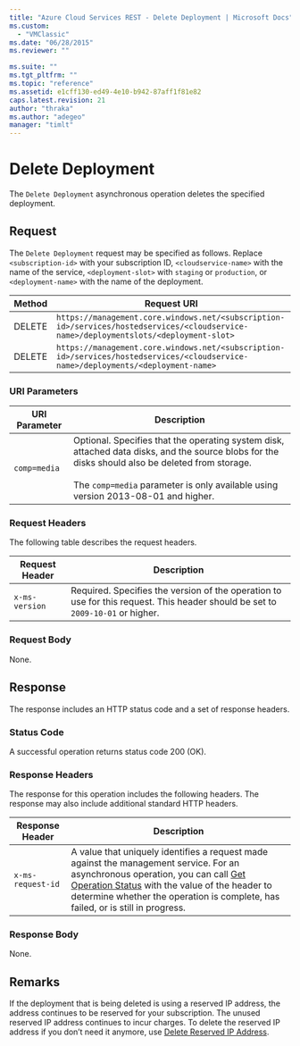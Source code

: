 ```yaml
---
title: "Azure Cloud Services REST - Delete Deployment | Microsoft Docs"
ms.custom: 
  - "VMClassic"
ms.date: "06/28/2015"
ms.reviewer: ""

ms.suite: ""
ms.tgt_pltfrm: ""
ms.topic: "reference"
ms.assetid: e1cff130-ed49-4e10-b942-87aff1f81e82
caps.latest.revision: 21
author: "thraka"
ms.author: "adegeo"
manager: "timlt"
---
```

# Delete Deployment
The `Delete Deployment` asynchronous operation deletes the specified deployment.  
  
## Request  
 The `Delete Deployment` request may be specified as follows. Replace `<subscription-id>` with your subscription ID, `<cloudservice-name>` with the name of the service, `<deployment-slot>` with `staging` or `production`, or `<deployment-name>` with the name of the deployment.  
  
|Method|Request URI|  
|------------|-----------------|  
|DELETE|`https://management.core.windows.net/<subscription-id>/services/hostedservices/<cloudservice-name>/deploymentslots/<deployment-slot>`|  
|DELETE|`https://management.core.windows.net/<subscription-id>/services/hostedservices/<cloudservice-name>/deployments/<deployment-name>`|  
  
### URI Parameters  
  
|URI Parameter|Description|  
|-------------------|-----------------|  
|`comp=media`|Optional. Specifies that the operating system disk, attached data disks, and the source blobs for the disks should also be deleted from storage.<br /><br /> The `comp=media` parameter is only available using version 2013-08-01 and higher.|  
  
### Request Headers  
 The following table describes the request headers.  
  
|Request Header|Description|  
|--------------------|-----------------|  
|`x-ms-version`|Required. Specifies the version of the operation to use for this request. This header should be set to `2009-10-01` or higher.|  
  
### Request Body  
 None.  
  
## Response  
 The response includes an HTTP status code and a set of response headers.  
  
### Status Code  
 A successful operation returns status code 200 (OK).  
  
### Response Headers  
 The response for this operation includes the following headers. The response may also include additional standard HTTP headers.  
  
|Response Header|Description|  
|---------------------|-----------------|  
|`x-ms-request-id`|A value that uniquely identifies a request made against the management service. For an asynchronous operation, you can call [Get Operation Status](https://msdn.microsoft.com/library/azure/1215ece5-cbef-4a85-a3db-ab6c20c2c6df) with the value of the header to determine whether the operation is complete, has failed, or is still in progress.|  
  
### Response Body  
 None.  
  
## Remarks  
 If the deployment that is being deleted is using a reserved IP address, the address continues to be reserved for your subscription. The unused reserved IP address continues to incur charges.  To delete the reserved IP address if you don’t need it anymore, use [Delete Reserved IP Address](https://msdn.microsoft.com/library/azure/b5830165-aa90-4676-9fa8-1aab4d9de5e1).